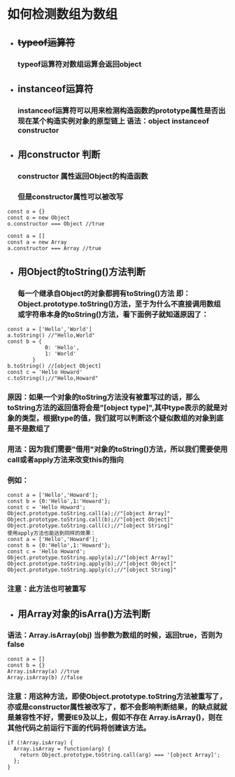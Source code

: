 <!--
 * @Description: 
 * @Author: 曹俊
 * @Date: 2022-06-06 17:02:26
 * @LastEditors: 曹俊
 * @LastEditTime: 2022-06-06 21:03:27
-->
# 如何检测数组为数组

+ ## ~~typeof运算符~~
   ### typeof运算符对数组运算会返回object

+ ## instanceof运算符
  ### instanceof运算符可以用来检测构造函数的prototype属性是否出现在某个构造实例对象的原型链上 语法：object instanceof constructor
  
+ ## 用constructor 判断
   ### constructor 属性返回Object的构造函数
   ### 但是constructor属性可以被改写
```
const o = {}
const o = new Object
o.constructor === Object //true

const a = []
const a = new Array
a.constructor === Array //true

```

+ ## 用Object的toString()方法判断
  ### 每一个继承自Object的对象都拥有toString()方法 即：Object.prototype.toString()方法，至于为什么不直接调用数组或字符串本身的toString()方法，看下面例子就知道原因了：
```
const a = ['Hello','World']
a.toString() //"Hello,World" 
const b = {
            0: 'Hello',
            1: 'World'
        }
b.toString() //[object Object]
const c = 'Hello Howard'
c.toString();//"Hello,Howard"
```
### 原因：如果一个对象的toString方法没有被重写过的话，那么toString方法的返回值将会是"[object type]",其中type表示的就是对象的类型，根据type的值，我们就可以判断这个疑似数组的对象到底是不是数组了

### 用法：因为我们需要"借用"对象的toString()方法，所以我们需要使用call或者apply方法来改变this的指向
### 例如：
```
const a = ['Hello','Howard'];
const b = {0:'Hello',1:'Howard'};
const c = 'Hello Howard';
Object.prototype.toString.call(a);//"[object Array]"
Object.prototype.toString.call(b);//"[object Object]"
Object.prototype.toString.call(c);//"[object String]"
使用apply方法也能达到同样的效果：
const a = ['Hello','Howard'];
const b = {0:'Hello',1:'Howard'};
const c = 'Hello Howard';
Object.prototype.toString.apply(a);//"[object Array]"
Object.prototype.toString.apply(b);//"[object Object]"
Object.prototype.toString.apply(c);//"[object String]"
```
### 注意：此方法也可被重写

+ ## 用Array对象的isArra()方法判断
### 语法：Array.isArray(obj) 当参数为数组的时候，返回true，否则为false
```
const a = []
const b = {}
Array.isArray(a) //true
Array.isArray(b) //false
```
### 注意：用这种方法，即使Object.prototype.toString方法被重写了，亦或是constructor属性被改写了，都不会影响判断结果，的缺点就就是兼容性不好，需要IE9及以上，假如不存在 Array.isArray()，则在其他代码之前运行下面的代码将创建该方法。
```
if (!Array.isArray) {
  Array.isArray = function(arg) {
    return Object.prototype.toString.call(arg) === '[object Array]';
  };
}
```